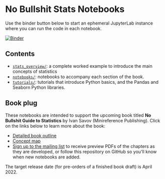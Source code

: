 # No Bullshit Stats Notebooks

Use the binder button below to start an ephemeral JupyterLab instance where you
can run the code in each notebook.

[![Binder](https://mybinder.org/badge_logo.svg)](https://mybinder.org/v2/gh/minireference/noBSstatsnotebooks/main)


## Contents
- [`stats_overview/`](./stats_overview/README.md): a complete worked example to introduce the main concepts of statistics
- [`notebooks/`](./notebooks/README.md): notebooks to accompany each section of the book.
- [`tutorials/`](./tutorials/appendix.md): tutorials that introduce Python basics, and the Pandas and Seaborn Python libraries.


## Book plug

These notebooks are intended to support the upcoming book titled
**No Bullshit Guide to Statistics** by Ivan Savov  (Minireference Publishing).
Click on the links below to learn more about the book:
- [Detailed book outline](https://docs.google.com/document/d/1fwep23-95U-w1QMPU31nOvUnUXE2X3s_Dbk5JuLlKAY/edit#)
- [Concept map](https://minireference.com/static/excerpts/noBSstats/conceptmaps/BookSubjectsOverview.pdf)
- [Sign up to the mailing list](https://confirmsubscription.com/h/t/A17516BF2FCB41B2)
  to receive preview PDFs of the chapters as they are developed, or follow this
  repository on GitHub so you'll know when new notebooks are added.

The target release date (for pre-orders of a finished book draft) is April 2022.
